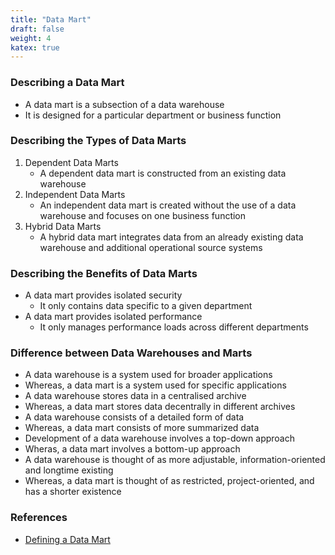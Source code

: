 ```yaml
---
title: "Data Mart"
draft: false
weight: 4
katex: true
---
```


### Describing a Data Mart
- A data mart is a subsection of a data warehouse
- It is designed for a particular department or business function

### Describing the Types of Data Marts
1. Dependent Data Marts
	- A dependent data mart is constructed from an existing data warehouse
2. Independent Data Marts
	- An independent data mart is created without the use of a data warehouse and focuses on one business function
3. Hybrid Data Marts
	- A hybrid data mart integrates data from an already existing data warehouse and additional operational source systems

### Describing the Benefits of Data Marts
- A data mart provides isolated security
	- It only contains data specific to a given department
- A data mart provides isolated performance
	- It only manages performance loads across different departments

### Difference between Data Warehouses and Marts
- A data warehouse is a system used for broader applications
- Whereas, a data mart is a system used for specific applications
- A data warehouse stores data in a centralised archive
- Whereas, a data mart stores data decentrally in different archives
- A data warehouse consists of a detailed form of data
- Whereas, a data mart consists of more summarized data
- Development of a data warehouse involves a top-down approach
- Wheras, a data mart involves a bottom-up approach
- A data warehouse is thought of as more adjustable, information-oriented and longtime existing
- Whereas, a data mart is thought of as restricted, project-oriented, and has a shorter existence

### References
- [Defining a Data Mart](https://data-flair.training/blogs/business-intelligence-and-data-warehousing/)
